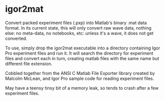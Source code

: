 # igor2mat

Convert packed experiment files (.pxp) into Matlab's binary .mat data format. In its current state, this will only convert raw wave data, nothing else: no meta-data, no notebooks, etc: unless it's a wave, it does not get converted. 

To use, simply drop the igor2mat executable into a directory containing Igor Pro experiment files and run it. It will search the directory for experiment files and convert each in turn, creating matlab files with the same name but different file extension. 

Cobbled together from the ANSI C Matlab File Exporter library created by Malcolm McLean, and Igor Pro sample code for reading experiment files. 

May have a teensy tinsy bit of a memory leak, so tends to crash after a few experiment files. 
